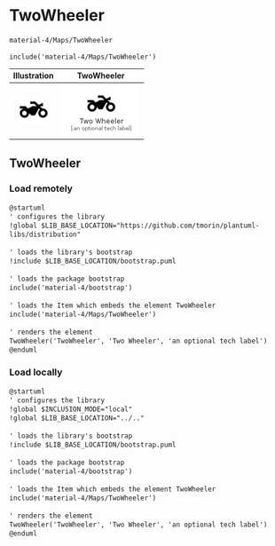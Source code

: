 # TwoWheeler


```text
material-4/Maps/TwoWheeler
```

```text
include('material-4/Maps/TwoWheeler')
```



| Illustration | TwoWheeler |
| :---: | :---: |
| ![illustration for Illustration](../../material-4/Maps/TwoWheeler.png) | ![illustration for TwoWheeler](../../material-4/Maps/TwoWheeler.Local.png) |




## TwoWheeler

### Load remotely
```plantuml
@startuml
' configures the library
!global $LIB_BASE_LOCATION="https://github.com/tmorin/plantuml-libs/distribution"

' loads the library's bootstrap
!include $LIB_BASE_LOCATION/bootstrap.puml

' loads the package bootstrap
include('material-4/bootstrap')

' loads the Item which embeds the element TwoWheeler
include('material-4/Maps/TwoWheeler')

' renders the element
TwoWheeler('TwoWheeler', 'Two Wheeler', 'an optional tech label')
@enduml
```

### Load locally
```plantuml
@startuml
' configures the library
!global $INCLUSION_MODE="local"
!global $LIB_BASE_LOCATION="../.."

' loads the library's bootstrap
!include $LIB_BASE_LOCATION/bootstrap.puml

' loads the package bootstrap
include('material-4/bootstrap')

' loads the Item which embeds the element TwoWheeler
include('material-4/Maps/TwoWheeler')

' renders the element
TwoWheeler('TwoWheeler', 'Two Wheeler', 'an optional tech label')
@enduml
```

